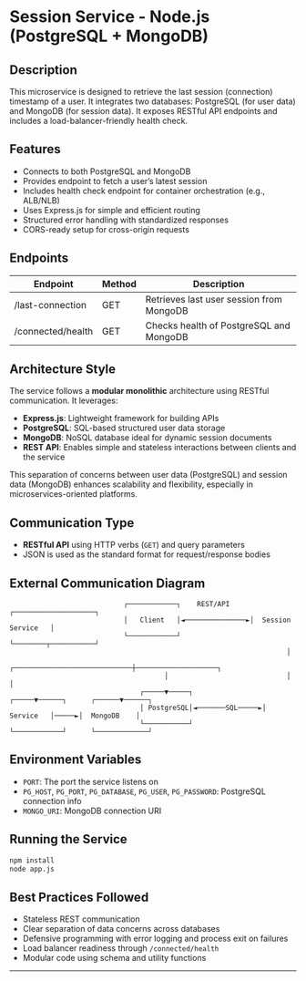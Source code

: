 # Session Service - Node.js (PostgreSQL + MongoDB)

## Description
This microservice is designed to retrieve the last session (connection) timestamp of a user. It integrates two databases: PostgreSQL (for user data) and MongoDB (for session data). It exposes RESTful API endpoints and includes a load-balancer-friendly health check.

## Features
- Connects to both PostgreSQL and MongoDB
- Provides endpoint to fetch a user’s latest session
- Includes health check endpoint for container orchestration (e.g., ALB/NLB)
- Uses Express.js for simple and efficient routing
- Structured error handling with standardized responses
- CORS-ready setup for cross-origin requests

## Endpoints
| Endpoint             | Method | Description                                  |
|----------------------|--------|----------------------------------------------|
| /last-connection     | GET    | Retrieves last user session from MongoDB     |
| /connected/health    | GET    | Checks health of PostgreSQL and MongoDB      |

## Architecture Style
The service follows a **modular monolithic** architecture using RESTful communication. It leverages:

- **Express.js**: Lightweight framework for building APIs
- **PostgreSQL**: SQL-based structured user data storage
- **MongoDB**: NoSQL database ideal for dynamic session documents
- **REST API**: Enables simple and stateless interactions between clients and the service

This separation of concerns between user data (PostgreSQL) and session data (MongoDB) enhances scalability and flexibility, especially in microservices-oriented platforms.

## Communication Type
- **RESTful API** using HTTP verbs (`GET`) and query parameters
- JSON is used as the standard format for request/response bodies

## External Communication Diagram
```
                            ┌────────────┐    REST/API     ┌────────────────────┐
                            │   Client   │◄───────────────►│  Session Service   │
                            └────────────┘                 └────────┬───────────┘
                                                                    │
                                      ┌─────────────────────────────┼────────────────────┐
                                      │                             │                    │
                                ┌─────▼─────┐                 ┌─────▼──────┐      ┌──────▼──────┐
                                │ PostgreSQL│◄───────SQL─────►│  Service   │─────►│  MongoDB    │
                                └───────────┘                 └────────────┘      └─────────────┘
```

## Environment Variables
- `PORT`: The port the service listens on
- `PG_HOST`, `PG_PORT`, `PG_DATABASE`, `PG_USER`, `PG_PASSWORD`: PostgreSQL connection info
- `MONGO_URI`: MongoDB connection URI

## Running the Service
```bash
npm install
node app.js
```

## Best Practices Followed
- Stateless REST communication
- Clear separation of data concerns across databases
- Defensive programming with error logging and process exit on failures
- Load balancer readiness through `/connected/health`
- Modular code using schema and utility functions

---
